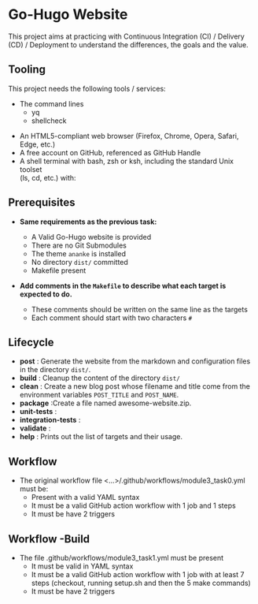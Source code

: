 # Go-Hugo Website
This project aims at practicing with Continuous Integration (CI) / Delivery (CD) 
/ Deployment to understand the differences, the goals and the value.

## Tooling
This project needs the following tools / services:
- The command lines
  - yq
  - shellcheck
* An HTML5-compliant web browser (Firefox, Chrome, Opera, Safari, Edge, etc.)
* A free account on GitHub, referenced as GitHub Handle
* A shell terminal with bash, zsh or ksh, including the standard Unix toolset \
(ls, cd, etc.) with:
## Prerequisites
-   **Same requirements as the previous task:**
    
    -   A Valid Go-Hugo website is provided
    -   There are no Git Submodules
    -   The theme  `ananke`  is installed
    -   No directory  `dist/`  committed
    -   Makefile present
-   **Add comments in the  `Makefile`  to describe what each target is expected to do.**
    
    -   These comments should be written on the same line as the targets
    -   Each comment should start with two characters  `#`

## Lifecycle
-   **post** : Generate the website from the markdown and configuration files in the directory `dist/`.
-   **build** : Cleanup the content of the directory `dist/`
-   **clean** : Create a new blog post whose filename and title come from the environment variables `POST_TITLE` and `POST_NAME`.
-   **package** :Create a file named awesome-website.zip.
-   **unit-tests** :
-   **integration-tests** :
-   **validate** :
-   **help** : Prints out the list of targets and their usage.

## Workflow
- The original workflow file <...>/.github/workflows/module3_task0.yml must be:
	* Present with a valid YAML syntax
	* It must be a valid GitHub action workflow with 1 job and 1 steps
	* It must be have 2 triggers

## Workflow -Build
- The file .github/workflows/module3_task1.yml must be present
	* It must be valid in YAML syntax
	* It must be a valid GitHub action workflow with 1 job with at least 7 steps (checkout, running setup.sh and then the 5 make commands)
	* It must be have 2 triggers
